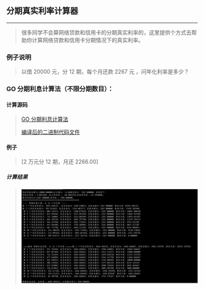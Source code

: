 ## 分期真实利率计算器
----

> 很多同学不会算网络贷款和信用卡的分期真实利率的，这里提供个方式去帮助你计算网络贷款和信用卡分期情况下的真实利率。

### 例子说明
> 以借 20000 元，分 12 期，每个月还款 2267 元 ，问年化利率是多少？




### GO 分期利息计算法（不限分期数目）：

#### 计算源码
>
> [GO 分期利息计算法](/main.go)
>
> [编译后的二进制代码文件](/pkg)

#### 例子
>
>[2 万元分 12 期，月还 2266.00]


##### 计算结果 
>
> ![网络贷款和信用卡 12 期分期利息计算结果](/picture/27.png)

